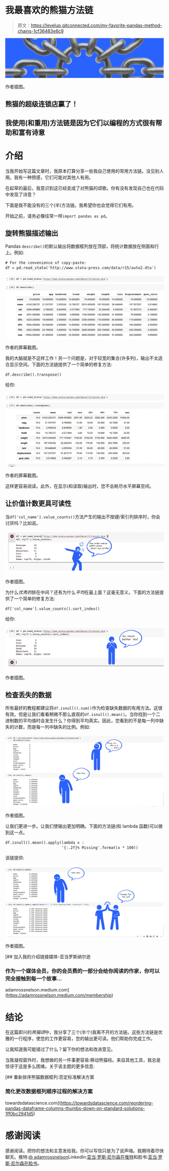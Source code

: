# 我最喜欢的熊猫方法链

> 原文：<https://levelup.gitconnected.com/my-favorite-pandas-method-chains-1cf36483e6c9>

![](img/eb95cf806533c62f26f2c2fe80f80041.png)

作者插图。

## 熊猫的超级连锁店赢了！

## 我使用(和重用)方法链是因为它们以编程的方式很有帮助和富有诗意

# 介绍

当我开始写这篇文章时，我原本打算分享一些我自己使用的常用方法链。没见别人用。我有一种预感，它们可能对其他人有用。

在起草的最后，我意识到这已经变成了对熊猫的颂歌。你有没有发现自己也在代码中发现了诗意？

下面是我不能没有的三个(半)方法链。我希望你也会觉得它们有用。

开始之前，请务必像往常一样`import pandas as pd`。

## 旋转熊猫描述输出

Pandas `describe()`的默认输出将数据框列放在顶部，将统计数据放在侧面和行上。例如:

```
# For the convenience of copy-paste:
df = pd.read_stata('http://www.stata-press.com/data/r15/auto2.dta')
```

![](img/3fd59de2e7185e84c316b2595bfd93ec.png)

作者的屏幕截图。

我的大脑就是不这样工作！另一个问题是，对于较宽的集合(许多列)，输出不太适合显示空间。下面的方法链提供了一个简单的修复方法:

```
df.describe().transpose()
```

给你:

![](img/30fc03db3aa68651116571c7dab17851.png)

作者的屏幕截图。

这样更容易阅读。此外，在显示(和读取)输出时，您不会耗尽水平屏幕空间。

## 让价值计数更具可读性

当`df['col_name'].value_counts()`方法产生的输出不按键/索引列排序时，你会讨厌吗？比如说。

![](img/fd4bcbce238183a7b4f24cb9df2cbb32.png)

作者插图。

为什么*优秀的*排在中间？还有为什么*平均*在最上面？这毫无意义。下面的方法链提供了一个简单的修复方法:

```
df['col_name'].value_counts().sort_index()
```

给你:

![](img/b117598a137342c9e7c5c7c2a868defa.png)

作者插图。

## 检查丢失的数据

所有最好的教程都建议将`df.isnull().sum()`作为检查缺失数据的有用方法。这很有效。但是让我们看看稍微不那么直观的`df.isnull().mean()`。当你找到一个二进制数的平均值时会发生什么？你得到平均真实。因此，您看到的不是每一列中缺失的计数，而是每一列中缺失的比例。例如:

![](img/719713d5b2798b43a8d4a578d241720a.png)

作者插图。

让我们更进一步。让我们使输出更加明确。下面的方法链(和 lambda 函数)可以做到这一点。

```
df.isnull().mean().apply(lambda x : 
                         '{:.2f}% Missing'.format(x * 100))
```

该链提供:

![](img/c7aab756e71cfa32467e883b39eaf7bf.png)

作者插图。

[](https://adamrossnelson.medium.com/membership) [## 加入我的介绍链接媒体-亚当罗斯纳尔逊

### 作为一个媒体会员，你的会员费的一部分会给你阅读的作家，你可以完全接触到每一个故事…

adamrossnelson.medium.com](https://adamrossnelson.medium.com/membership) 

# 结论

在这篇即兴的*熊猫颂*中，我分享了三个(半个)我离不开的方法链。这些方法链是优雅的一行程序，使您的工作更容易，您的输出更可读。他们帮助你完成工作。

让我知道我可能错过了什么？留下你的想法和改进意见。

当我凝视窗外时，我想做的另一件事更容易:移动熊猫柱。来自其他工具，我总是惊讶于这是多么困难。关于该主题的更多信息:

[](https://towardsdatascience.com/reordering-pandas-dataframe-columns-thumbs-down-on-standard-solutions-1ff0bc2941d5) [## 重新排序熊猫数据框列:否定标准解决方案

### 简化更改数据框列顺序过程的解决方案

towardsdatascience.com](https://towardsdatascience.com/reordering-pandas-dataframe-columns-thumbs-down-on-standard-solutions-1ff0bc2941d5) 

# 感谢阅读

感谢阅读。把你的想法和主意发给我。你可以写信只是为了说声嗨。我期待着尽快聊天。推特:[@ adamrossnelson](https://twitter.com/adamrossnelson)LinkedIn:[亚当·罗斯·尼尔森在推特](https://www.linkedin.com/in/arnelson)和脸书:[亚当·罗斯·尼尔森在脸书](https://www.facebook.com/adamrossnelson)。